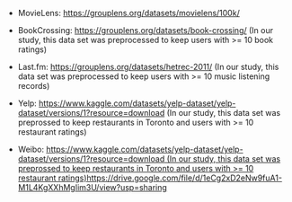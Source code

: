  - MovieLens: https://grouplens.org/datasets/movielens/100k/

 - BookCrossing: https://grouplens.org/datasets/book-crossing/ (In our study, this data set was preprocessed to keep users with >= 10 book ratings)

 - Last.fm: https://grouplens.org/datasets/hetrec-2011/ (In our study, this data set was preprocessed to keep users with >= 10 music listening records)

 - Yelp: https://www.kaggle.com/datasets/yelp-dataset/yelp-dataset/versions/1?resource=download (In our study, this data set was preprossed to keep restaurants in Toronto and users with >= 10 restaurant ratings)

 - Weibo: [https://www.kaggle.com/datasets/yelp-dataset/yelp-dataset/versions/1?resource=download (In our study, this data set was preprossed to keep restaurants in Toronto and users with >= 10 restaurant ratings)](https://drive.google.com/file/d/1eCg2xD2eNw9fuA1-M1L4KgXXhMgIim3U/view?usp=sharing)https://drive.google.com/file/d/1eCg2xD2eNw9fuA1-M1L4KgXXhMgIim3U/view?usp=sharing
